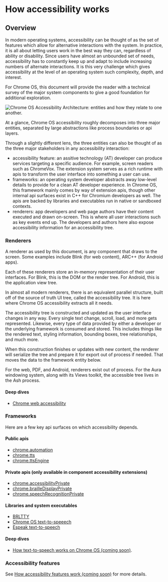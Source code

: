 # How accessibility works

## Overview
In modern operating systems, accessibility can be thought of as the set of
features which allow for alternative interactions with the system. In practice,
it is all about letting users work in the best way they can, regardless of
ability or disability. Since users have almost an unbounded set of needs,
accessibility has to constantly keep up and adapt to include increasing numbers
of alternate interactions. It is this very challenge which gives accessibility
at the level of an operating system such complexity, depth, and interest.

For Chrome OS, this document will provide the reader with a technical survey of
the major system components to give a good foundation for additional
exploration.

![Chrome OS Accessibility Architecture: entities and how they relate to one
another.](figures/architecture.png)

At a glance, Chrome OS accessibility roughly decomposes into three major
entities, separated by large abstractions like process boundaries or api layers.

Through a slightly different lens, the three entities can also be thought of as the three major stakeholders in any accessibility interaction:
- accessibility feature: an assitive technology (AT) developer can produce services targeting a specific audience. For example, screen readers such as ChromeVox. The extension system serves as a rich runtime with apis to transform the user interface into something a user can use.
- frameworks: an operating system developer abstracts away low-level details to provide for a clean AT developer experience. In Chrome OS, this framework mainly comes by way of extension apis, though other internal api surfaces exist in C++ for Chromium developers as well. The apis are backed by libraries and executables run in native or sandboxed contexts.
- renderers: app developers and web page authors have their content executed and drawn on-screen. This is where all user interactions such as key events end up. The developers and authors here also expose accessibility information for an accessibility tree.

### Renderers
A renderer as used by this document, is any component that draws to the
screen. Some examples include Blink (for web content), ARC++ (for Android apps).

Each of these renderers store an in-memory representation of their user
interfaces. For Blink, this is the DOM or the render tree. For Android, this is
the application view tree.

In almost all modern renderers, there is an equivalent parallel structure, built
off of the source of truth UI tree, called the accessibility tree. It is here
where Chrome OS accessibility extracts all it needs.

The accessibility tree is constructed and updated as the user interface changes
in any way. Every single text change, scroll, load, and more gets
represented. Likewise, every type of data provided by either a developer or the
underlying framework is consumed and stored. This includes things like the
rendered text, styling information, bounding boxes, tree relationships, and much
more.

When this construction finishes or updates with new content, the renderer will
serialize the tree and prepare it for export out of process if needed. That
moves the data to the framework entity below.

For the web, PDF, and Android, renderers exist out of process. For the Aura
windowing system, along with its Views toolkit, the accessible tree lives in the
Ash process.

#### Deep dives
- [Chrome web accessibility](../browser/how_a11y_works.md)

### Frameworks
Here are a few key api surfaces on which accessibility depends.

#### Public apis
- [chrome.automation](https://developer.chrome.com/docs/extensions/reference/automation/)
- [chrome.tts](https://developer.chrome.com/docs/extensions/reference/tts/)
- [chrome.ttsEngine](https://developer.chrome.com/docs/extensions/reference/ttsEngine/)

#### Private apis (only available in component accessibility extensions)
- [chrome.accessibilityPrivate](https://source.chromium.org/chromium/chromium/src/+/main:chrome/common/extensions/api/accessibility_private.json)
- [chrome.brailleDisplayPrivate](https://source.chromium.org/chromium/chromium/src/+/main:chrome/common/extensions/api/braille_display_private.idl)
- [chrome.speechRecognitionPrivate](https://source.chromium.org/chromium/chromium/src/+/main:chrome/common/extensions/api/speech_recognition_private.idl)

#### Libraries and system executables
- [BRLTTY](https://chromium.googlesource.com/chromiumos/overlays/chromiumos-overlay/+/main/app-accessibility/brltty/)
- [Chrome OS text-to-speeech](https://chromium.googlesource.com/chromiumos/overlays/chromiumos-overlay/+/main/app-accessibility/googletts/)
- [Espeak text-to-speech](https://chromium.googlesource.com/chromiumos/overlays/chromiumos-overlay/+/main/app-accessibility/espeak-ng/)

#### Deep dives
- [How text-to-speech works on Chrome OS (coming soon)](how_tts_works.md).

### Accessibility features
See [How accessibility features work (coming soon)](how_a11y_features_work.md) for more details.
